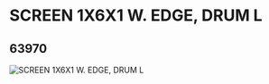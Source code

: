 # SCREEN 1X6X1 W. EDGE, DRUM L
## 63970
![SCREEN 1X6X1 W. EDGE, DRUM L](https://lc-www-live-s.legocdn.com/media/bricks/5/2/4532629.jpg)